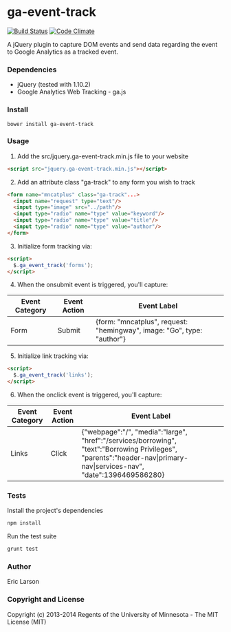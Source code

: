 ga-event-track
====================

[![Build Status](https://travis-ci.org/UMNLibraries/ga-event-track.png?branch=master)](https://travis-ci.org/UMNLibraries/ga-event-track)
[![Code Climate](https://codeclimate.com/github/UMNLibraries/ga-event-track.png)](https://codeclimate.com/github/UMNLibraries/ga-event-track)

A jQuery plugin to capture DOM events and send data regarding the event to Google Analytics as a tracked event.

### Dependencies

* jQuery (tested with 1.10.2)
* Google Analytics Web Tracking - ga.js

### Install

```
bower install ga-event-track
```

### Usage

1. Add the src/jquery.ga-event-track.min.js file to your website

  ```html
  <script src="jquery.ga-event-track.min.js"></script>
  ```

2. Add an attribute class "ga-track" to any form you wish to track

  ```html
  <form name="mncatplus" class="ga-track"...>
    <input name="request" type="text"/>
    <input type="image" src="../path"/>
    <input type="radio" name="type" value="keyword"/>
    <input type="radio" name="type" value="title"/>
    <input type="radio" name="type" value="author"/>
  </form>
  ```

3. Initialize form tracking via:

  ```html
  <script>
    $.ga_event_track('forms');
  </script>
  ```

4. When the onsubmit event is triggered, you'll capture:

  <table>
    <thead>
      <th>Event Category</th>
      <th>Event Action</th>
      <th>Event Label</th>
    </thead>
    <tbody>
      <tr>
        <td>Form</td>
        <td>Submit</td>
        <td>{form: "mncatplus", request: "hemingway", image: "Go", type: "author"}</td>
    </tbody>
  </table>

5. Initialize link tracking via:

  ```html
  <script>
    $.ga_event_track('links');
  </script>
  ```

6. When the onclick event is triggered, you'll capture:

  <table>
    <thead>
      <th>Event Category</th>
      <th>Event Action</th>
      <th>Event Label</th>
    </thead>
    <tbody>
      <tr>
        <td>Links</td>
        <td>Click</td>
        <td>
          {"webpage":"/",
          "media":"large",
          "href":"/services/borrowing",
          "text":"Borrowing Privileges",
          "parents":"header-nav|primary-nav|services-nav",
          "date":1396469586280}</td>
    </tbody>
  </table>

### Tests

Install the project's dependencies

```bash
npm install
```

Run the test suite

```bash
grunt test
```

### Author

Eric Larson

### Copyright and License

Copyright (c) 2013-2014 Regents of the University of Minnesota - The MIT License (MIT)